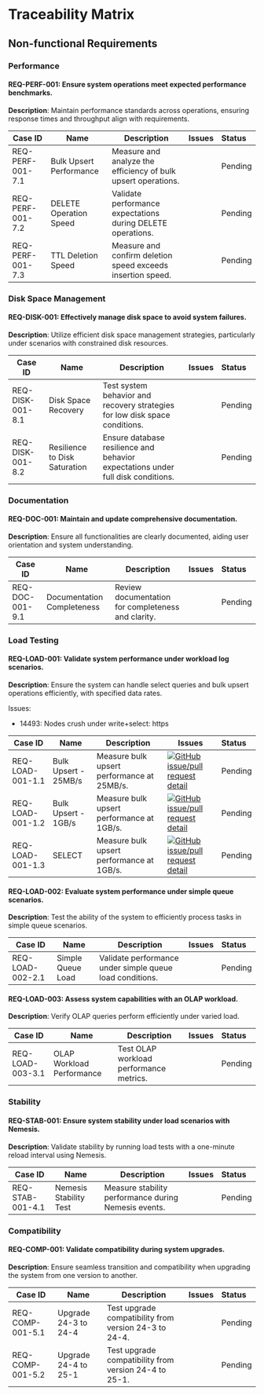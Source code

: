 # Traceability Matrix

## Non-functional Requirements

### Performance
#### REQ-PERF-001: Ensure system operations meet expected performance benchmarks.
**Description**: Maintain performance standards across operations, ensuring response times and throughput align with requirements.

| Case ID | Name | Description | Issues |  Status |
|---------|------|-------------|--------|:--------|
| REQ-PERF-001-7.1 | Bulk Upsert Performance | Measure and analyze the efficiency of bulk upsert operations. |  | Pending |
| REQ-PERF-001-7.2 | DELETE Operation Speed | Validate performance expectations during DELETE operations. |  | Pending |
| REQ-PERF-001-7.3 | TTL Deletion Speed | Measure and confirm deletion speed exceeds insertion speed. |  | Pending |

### Disk Space Management
#### REQ-DISK-001: Effectively manage disk space to avoid system failures.
**Description**: Utilize efficient disk space management strategies, particularly under scenarios with constrained disk resources.

| Case ID | Name | Description | Issues |  Status |
|---------|------|-------------|--------|:--------|
| REQ-DISK-001-8.1 | Disk Space Recovery | Test system behavior and recovery strategies for low disk space conditions. |  | Pending |
| REQ-DISK-001-8.2 | Resilience to Disk Saturation | Ensure database resilience and behavior expectations under full disk conditions. |  | Pending |

### Documentation
#### REQ-DOC-001: Maintain and update comprehensive documentation.
**Description**: Ensure all functionalities are clearly documented, aiding user orientation and system understanding.

| Case ID | Name | Description | Issues |  Status |
|---------|------|-------------|--------|:--------|
| REQ-DOC-001-9.1 | Documentation Completeness | Review documentation for completeness and clarity. |  | Pending |

### Load Testing
#### REQ-LOAD-001: Validate system performance under workload log scenarios.
**Description**: Ensure the system can handle select queries and bulk upsert operations efficiently, with specified data rates.

Issues:
- 14493:  Nodes crush under write+select: https

| Case ID | Name | Description | Issues |  Status |
|---------|------|-------------|--------|:--------|
| REQ-LOAD-001-1.1 | Bulk Upsert - 25MB/s | Measure bulk upsert performance at 25MB/s. | [![GitHub issue/pull request detail](https://img.shields.io/github/issues/detail/state/ydb-platform/ydb/14493)](https://github.com/ydb-platform/ydb/issues/14493) | Pending |
| REQ-LOAD-001-1.2 | Bulk Upsert - 1GB/s | Measure bulk upsert performance at 1GB/s. | [![GitHub issue/pull request detail](https://img.shields.io/github/issues/detail/state/ydb-platform/ydb/14493)](https://github.com/ydb-platform/ydb/issues/14493) | Pending |
| REQ-LOAD-001-1.3 | SELECT | Measure bulk upsert performance at 1GB/s. | [![GitHub issue/pull request detail](https://img.shields.io/github/issues/detail/state/ydb-platform/ydb/14493)](https://github.com/ydb-platform/ydb/issues/14493) | Pending |

#### REQ-LOAD-002: Evaluate system performance under simple queue scenarios.
**Description**: Test the ability of the system to efficiently process tasks in simple queue scenarios.

| Case ID | Name | Description | Issues |  Status |
|---------|------|-------------|--------|:--------|
| REQ-LOAD-002-2.1 | Simple Queue Load | Validate performance under simple queue load conditions. |  | Pending |

#### REQ-LOAD-003: Assess system capabilities with an OLAP workload.
**Description**: Verify OLAP queries perform efficiently under varied load.

| Case ID | Name | Description | Issues |  Status |
|---------|------|-------------|--------|:--------|
| REQ-LOAD-003-3.1 | OLAP Workload Performance | Test OLAP workload performance metrics. |  | Pending |

### Stability
#### REQ-STAB-001: Ensure system stability under load scenarios with Nemesis.
**Description**: Validate stability by running load tests with a one-minute reload interval using Nemesis.

| Case ID | Name | Description | Issues |  Status |
|---------|------|-------------|--------|:--------|
| REQ-STAB-001-4.1 | Nemesis Stability Test | Measure stability performance during Nemesis events. |  | Pending |

### Compatibility
#### REQ-COMP-001: Validate compatibility during system upgrades.
**Description**: Ensure seamless transition and compatibility when upgrading the system from one version to another.

| Case ID | Name | Description | Issues |  Status |
|---------|------|-------------|--------|:--------|
| REQ-COMP-001-5.1 | Upgrade 24-3 to 24-4 | Test upgrade compatibility from version 24-3 to 24-4. |  | Pending |
| REQ-COMP-001-5.2 | Upgrade 24-4 to 25-1 | Test upgrade compatibility from version 24-4 to 25-1. |  | Pending |

